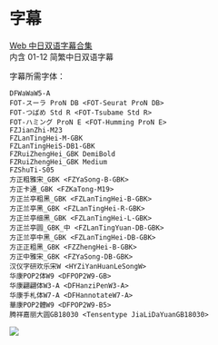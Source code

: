 # 字幕

[Web 中日双语字幕合集](https://github.com/Nekomoekissaten-SUB/Nekomoekissaten-kin-Subs/releases/download/subtitles_pkg/Kanokano_Web_JPCH.7z)  
内含 01-12 简繁中日双语字幕

字幕所需字体：
```
DFWaWaW5-A
FOT-スーラ ProN DB <FOT-Seurat ProN DB>
FOT-つばめ Std R <FOT-Tsubame Std R>
FOT-ハミング ProN E <FOT-Humming ProN E>
FZJianZhi-M23
FZLanTingHei-M-GBK
FZLanTingHeiS-DB1-GBK
FZRuiZhengHei_GBK DemiBold
FZRuiZhengHei_GBK Medium
FZShuTi-S05
方正粗雅宋_GBK <FZYaSong-B-GBK>
方正卡通_GBK <FZKaTong-M19>
方正兰亭粗黑_GBK <FZLanTingHei-B-GBK>
方正兰亭黑_GBK <FZLanTingHei-R-GBK>
方正兰亭细黑_GBK <FZLanTingHei-L-GBK>
方正兰亭圆_GBK_中 <FZLanTingYuan-DB-GBK>
方正兰亭中黑_GBK <FZLanTingHei-DB-GBK>
方正正粗黑_GBK <FZZhengHei-B-GBK>
方正中雅宋_GBK <FZYaSong-DB-GBK>
汉仪字研欢乐宋W <HYZiYanHuanLeSongW>
华康POP2体W9 <DFPOP2W9-GB>
华康翩翩体W3-A <DFHanziPenW3-A>
华康手札体W7-A <DFHannotateW7-A>
華康POP2體W9 <DFPOP2W9-B5>
腾祥嘉丽大圆GB18030 <Tensentype JiaLiDaYuanGB18030>
```

![](https://nekomoe.pages.dev/images/2021-07/kanokano.png)